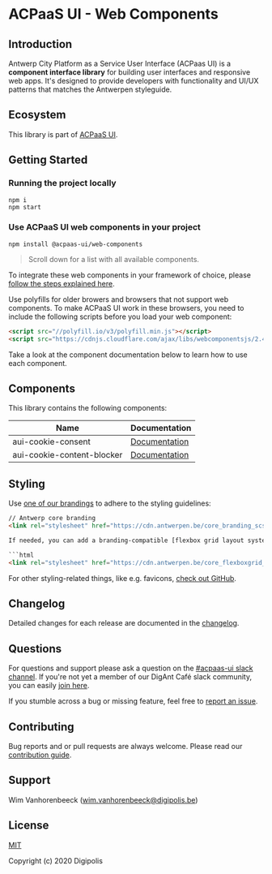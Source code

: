 # ACPaaS UI - Web Components

## Introduction

Antwerp City Platform as a Service User Interface (ACPaas UI) is a **component interface library** for building user interfaces and responsive web apps. It's designed to provide developers with functionality and UI/UX patterns that matches the Antwerpen styleguide.


## Ecosystem

This library is part of [ACPaaS UI](https://acpaas-ui.digipolis.be).


## Getting Started

### Running the project locally

```shell
npm i
npm start
```

### Use ACPaaS UI web components in your project

```shell
npm install @acpaas-ui/web-components
```

> Scroll down for a list with all available components.

To integrate these web components in your framework of choice, please [follow the steps explained here](https://stenciljs.com/docs/overview).

Use polyfills for older browers and browsers that not support web components. To make ACPaaS UI work in these browsers, you need to include the following scripts before you load your web component:

```html
<script src="//polyfill.io/v3/polyfill.min.js"></script>
<script src="https://cdnjs.cloudflare.com/ajax/libs/webcomponentsjs/2.4.4/webcomponents-bundle.js"></script>
```

Take a look at the component documentation below to learn how to use each component.


## Components

This library contains the following components:

| Name                          | Documentation                                                    |
| ----------------------------- | ---------------------------------------------------------------- |
| aui-cookie-consent            | [Documentation](./src/components/cookie-consent/readme.md)       |
| aui-cookie-content-blocker    | [Documentation](./src/components/content-blocker/readme.md)      |


## Styling

Use [one of our brandings](https://github.com/a-ui/) to adhere to the styling guidelines:

```html
// Antwerp core branding
<link rel="stylesheet" href="https://cdn.antwerpen.be/core_branding_scss/6.2.3/main.min.css">

If needed, you can add a branding-compatible [flexbox grid layout system](https://github.com/a-ui/core_flexboxgrid_scss):

```html
<link rel="stylesheet" href="https://cdn.antwerpen.be/core_flexboxgrid_scss/3.0.0/flexboxgrid.min.css">
```

For other styling-related things, like e.g. favicons, [check out GitHub](https://github.com/a-ui/).


## Changelog

Detailed changes for each release are documented in the [changelog](./CHANGELOG.md).


## Questions

For questions and support please ask a question on the [#acpaas-ui slack channel](https://digantcafe.slack.com/messages/CDDLYJU65/). If you're not yet a member of our DigAnt Café slack community, you can easily [join here](https://digantcafe-slack.digipolis.be).

If you stumble across a bug or missing feature, feel free to [report an issue](https://github.com/digipolisantwerp/acpaas-ui_web-components/issues).


## Contributing

Bug reports and or pull requests are always welcome.
Please read our [contribution guide](CONTRIBUTING.md).

## Support

Wim Vanhorenbeeck (<wim.vanhorenbeeck@digipolis.be>)


## License

[MIT](./LICENSE.md)

Copyright (c) 2020 Digipolis
